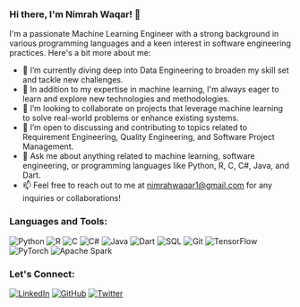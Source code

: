 ### Hi there, I'm Nimrah Waqar! 👋

I'm a passionate Machine Learning Engineer with a strong background in various programming languages and a keen interest in software engineering practices. Here's a bit more about me:

- 🔭 I’m currently diving deep into Data Engineering to broaden my skill set and tackle new challenges.
- 🌱 In addition to my expertise in machine learning, I'm always eager to learn and explore new technologies and methodologies.
- 👯 I’m looking to collaborate on projects that leverage machine learning to solve real-world problems or enhance existing systems.
- 🤔 I’m open to discussing and contributing to topics related to Requirement Engineering, Quality Engineering, and Software Project Management.
- 💬 Ask me about anything related to machine learning, software engineering, or programming languages like Python, R, C, C#, Java, and Dart.
- 📫 Feel free to reach out to me at nimrahwaqar1@gmail.com for any inquiries or collaborations!

### Languages and Tools:
![Python](https://img.shields.io/badge/-Python-3776AB?style=flat-square&logo=python&logoColor=white)
![R](https://img.shields.io/badge/-R-276DC3?style=flat-square&logo=r&logoColor=white)
![C](https://img.shields.io/badge/-C-A8B9CC?style=flat-square&logo=c&logoColor=white)
![C#](https://img.shields.io/badge/-C%23-239120?style=flat-square&logo=c-sharp&logoColor=white)
![Java](https://img.shields.io/badge/-Java-007396?style=flat-square&logo=java&logoColor=white)
![Dart](https://img.shields.io/badge/-Dart-0175C2?style=flat-square&logo=dart&logoColor=white)
![SQL](https://img.shields.io/badge/-SQL-4479A1?style=flat-square&logo=sql&logoColor=white)
![Git](https://img.shields.io/badge/-Git-F05032?style=flat-square&logo=git&logoColor=white)
![TensorFlow](https://img.shields.io/badge/-TensorFlow-FF6F00?style=flat-square&logo=tensorflow&logoColor=white)
![PyTorch](https://img.shields.io/badge/-PyTorch-EE4C2C?style=flat-square&logo=pytorch&logoColor=white)
![Apache Spark](https://img.shields.io/badge/-Apache%20Spark-E25A1C?style=flat-square&logo=apache-spark&logoColor=white)

### Let's Connect:
[![LinkedIn](https://img.shields.io/badge/-LinkedIn-0077B5?style=flat-square&logo=linkedin&logoColor=white)](https://www.linkedin.com/in/nimrahwaqar/)
[![GitHub](https://img.shields.io/badge/-GitHub-181717?style=flat-square&logo=github&logoColor=white)](https://github.com/am-nimrah)
[![Twitter](https://img.shields.io/badge/-Twitter-1DA1F2?style=flat-square&logo=twitter&logoColor=white)](https://twitter.com/nimrah_waqar)
